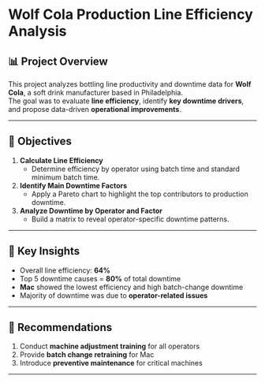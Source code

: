 # Wolf Cola Production Line Efficiency Analysis

## 📊 Project Overview
This project analyzes bottling line productivity and downtime data for **Wolf Cola**, a soft drink manufacturer based in Philadelphia.  
The goal was to evaluate **line efficiency**, identify **key downtime drivers**, and propose data-driven **operational improvements**.

---

## 🎯 Objectives
1. **Calculate Line Efficiency**  
   - Determine efficiency by operator using batch time and standard minimum batch time.
2. **Identify Main Downtime Factors**  
   - Apply a Pareto chart to highlight the top contributors to production downtime.
3. **Analyze Downtime by Operator and Factor**  
   - Build a matrix to reveal operator-specific downtime patterns.

---

## 🧠 Key Insights
- Overall line efficiency: **64%**
- Top 5 downtime causes = **80%** of total downtime
- **Mac** showed the lowest efficiency and high batch-change downtime
- Majority of downtime was due to **operator-related issues**

---

## 🧩 Recommendations
1. Conduct **machine adjustment training** for all operators  
2. Provide **batch change retraining** for Mac  
3. Introduce **preventive maintenance** for critical machines  

---

